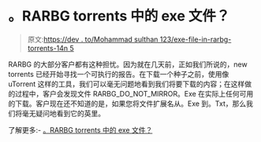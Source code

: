 # 。RARBG torrents 中的 exe 文件？

> 原文:[https://dev . to/Mohammad sulthan 123/exe-file-in-rarbg-torrents-14n 5](https://dev.to/mohammadsulthan123/exe-file-in-rarbg-torrents-14n5)

RARBG 的大部分客户都有这种担忧。因为就在几天前，正如我们所说的，new torrents 已经开始寻找一个可执行的报告。在下载一个种子之前，使用像 uTorrent 这样的工具，我们可以毫无问题地看到我们将要下载的内容；在这样做的过程中，客户会发现文件 RARBG_DO_NOT_MIRROR。Exe 在实际上任何可用的下载。客户现在还不知道的是，如果您将文件扩展名从。Exe 到。Txt，那么我们将毫无疑问地看到它的英里。

了解更多:- [。RARBG torrents 中的 exe 文件？](https://www.health2wellnessblog.com/rarbg-torrents/)